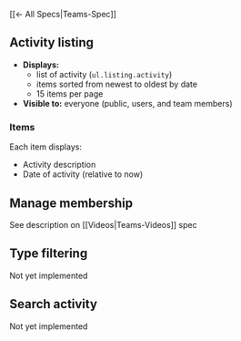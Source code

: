 [[← All Specs|Teams-Spec]]

## Activity listing

* **Displays:**
    * list of activity (`ul.listing.activity`)
    * items sorted from newest to oldest by date
    * 15 items per page
* **Visible to:** everyone (public, users, and team members)

### Items

Each item displays:

* Activity description
* Date of activity (relative to now)


## Manage membership

See description on [[Videos|Teams-Videos]] spec


## Type filtering

Not yet implemented

## Search activity

Not yet implemented